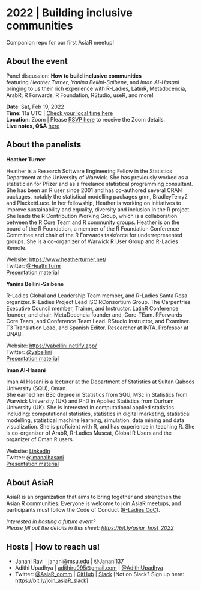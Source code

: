# 2022 | Building inclusive communities
Companion repo for our first AsiaR meetup!

## About the event
Panel discussion: **How to build inclusive communities** <br>
featuring *Heather Turner*, *Yanina Bellini-Saibene*, and *Iman Al-Hasani* bringing to us their rich experience with R-Ladies, LatinR, Metadocencia, ArabR, R Forwards, R Foundation, RStudio, useR, and more!

**Date**: Sat, Feb 19, 2022 <br>
**Time**: 11a UTC | [Check your local time here](https://bit.ly/asiar_feb2022) <br>
**Location**: Zoom |
Please [RSVP here](https://forms.gle/YdpiRqRroiTFN6GV6) to receive the Zoom details. <br>
**Live notes, Q&A** [here](https://hackmd.io/D0xGLmnlQcuUaJFP7Ai8FA)

## About the panelists
**Heather Turner** 

Heather is a Research Software Engineering Fellow in the Statistics Department at the University of Warwick. She has previously worked as a statistician for Pfizer and as a freelance statistical programming consultant. She has been an R user since 2001 and has co-authored several CRAN packages, notably the statistical modelling packages gnm, BradleyTerry2 and PlackettLuce. In her fellowship, Heather is working on initiatives to improve sustainability and equality, diversity and inclusion in the R project. She leads the R Contribution Working Group, which is a collaboration between the R Core Team and R community groups. Heather is on the board of the R Foundation, a member of the R Foundation Conference Committee and chair of the R Forwards taskforce for underrepresented groups. She is a co-organizer of Warwick R User Group and R-Ladies Remote. 

Website: <https://www.heatherturner.net/> <br>
Twitter: [@HeathrTurnr](https://twitter.com/HeathrTurnr) <br>
[Presentation material](https://www.heatherturner.net/talks/asiarpanel2022/)

**Yanina Bellini-Saibene** 

R-Ladies Global and Leadership Team member, and R-Ladies Santa Rosa organizer. R-Ladies Project Lead ISC RConsortium Group. The Carpentries Executive Council member, Trainer, and Instructor. LatinR Conference founder, and chair. MetaDocencia founder and, Core-TEam. RForwards Core Team, and Conference Team Lead. RStudio Instructor, and Examiner. T3 Translation Lead, and Spanish Editor. Researcher at INTA. Professor at UNAB.

Website: <https://yabellini.netlify.app/> <br>
Twitter: [@yabellini](https://twitter.com/yabellini) <br>
[Presentation material](https://docs.google.com/presentation/d/1ipG6A3QFQf6hInO3-qUgfkcPfzQ8s82jc5Fyir3vRVI/edit?usp=sharing)

**Iman Al-Hasani** 

Iman Al Hasani is a lecturer at the Department of Statistics at Sultan Qaboos University (SQU), Oman.  
She earned her BSc degree in Statistics from SQU, MSc in Statistics from Warwick University (UK) and PhD in Applied Statistics from Durham University (UK).
She is interested in computational applied statistics including:  computational statistics, statistics in digital marketing, statistical modelling, statistical machine learning, simulation, data mining and data visualization.  She is proficient with R, and has experience in teaching R. She is co-organizer of ArabR, R-Ladies Muscat, Global R Users and the organizer of Oman R users.

Website: [LinkedIn](https://om.linkedin.com/in/iman-al-hasani-23a5b4a8) <br>
Twitter: [@imanalhasani](https://twitter.com/imanalhasani) <br>
[Presentation material](https://zenodo.org/record/6159437#.YhC565NBy3J)



## About AsiaR
AsiaR is an organization that aims to bring together and strengthen the Asian R communities. Everyone is welcome to join AsiaR meetups, and participants must follow the Code of Conduct ([R-Ladies CoC](https://guide.rladies.org/about/coc/)). 

*Interested in hosting a future event? <br>
Please fill out the details in this sheet: https://bit.ly/asiar_host_2022*

## Hosts | How to reach us!
- Janani Ravi | janani@msu.edu | [@Janani137](https://twitter.com/janani137)
- Adithi Upadhya | adithiru095@gmail.com | [@AdithiUpadhya](https://twitter.com/AdithiUpadhya)
- Twitter: [@AsiaR_comm](https://twitter.com/AsiaR_comm) | [GitHub](https://github.com/asiar-community) | [Slack](https://asiar-community.slack.com) [Not on Slack? Sign up here: https://bit.ly/join_asiaR_slack]
